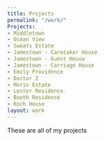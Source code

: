 ```yaml
---
title: Projects
permalink: "/work/"
Projects:
- Middletown
- Ocean View
- Sweats Estate
- Jamestown - Caretaker House
- Jamestown - Guest House
- Jamestown - Carriage House
- Emily Providence
- Doctor Z
- Morin Estate
- Lester Residence
- Booth Residence
- Koch House
layout: work
---
```


These are all of my projects
